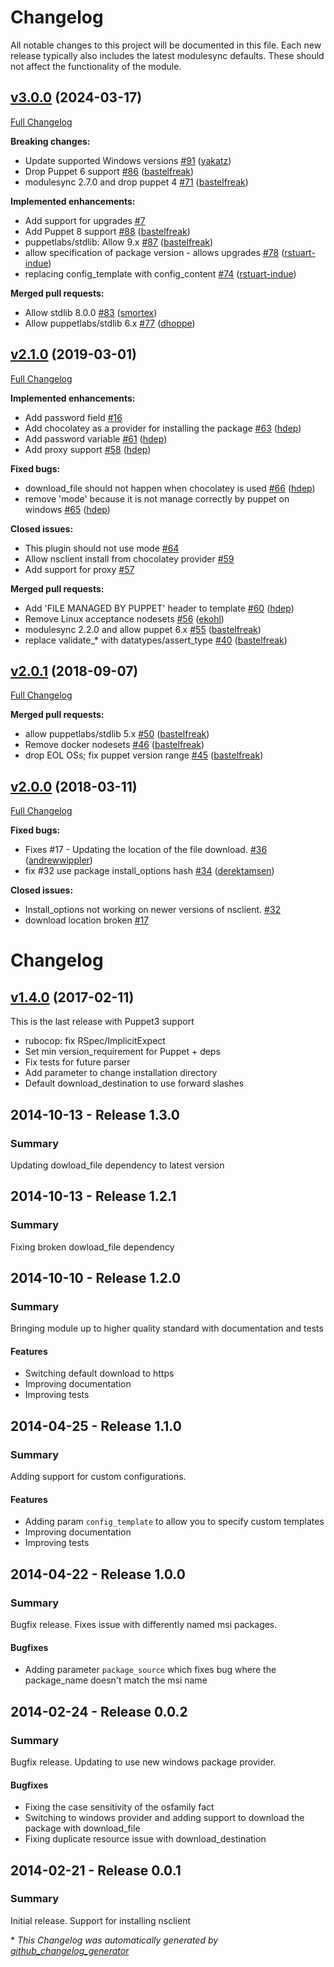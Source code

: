 # Changelog

All notable changes to this project will be documented in this file.
Each new release typically also includes the latest modulesync defaults.
These should not affect the functionality of the module.

## [v3.0.0](https://github.com/voxpupuli/puppet-nsclient/tree/v3.0.0) (2024-03-17)

[Full Changelog](https://github.com/voxpupuli/puppet-nsclient/compare/v2.1.0...v3.0.0)

**Breaking changes:**

- Update supported Windows versions [\#91](https://github.com/voxpupuli/puppet-nsclient/pull/91) ([yakatz](https://github.com/yakatz))
- Drop Puppet 6 support [\#86](https://github.com/voxpupuli/puppet-nsclient/pull/86) ([bastelfreak](https://github.com/bastelfreak))
- modulesync 2.7.0 and drop puppet 4 [\#71](https://github.com/voxpupuli/puppet-nsclient/pull/71) ([bastelfreak](https://github.com/bastelfreak))

**Implemented enhancements:**

- Add support for upgrades [\#7](https://github.com/voxpupuli/puppet-nsclient/issues/7)
- Add Puppet 8 support [\#88](https://github.com/voxpupuli/puppet-nsclient/pull/88) ([bastelfreak](https://github.com/bastelfreak))
- puppetlabs/stdlib: Allow 9.x [\#87](https://github.com/voxpupuli/puppet-nsclient/pull/87) ([bastelfreak](https://github.com/bastelfreak))
- allow specification of package version - allows upgrades [\#78](https://github.com/voxpupuli/puppet-nsclient/pull/78) ([rstuart-indue](https://github.com/rstuart-indue))
- replacing config\_template with config\_content [\#74](https://github.com/voxpupuli/puppet-nsclient/pull/74) ([rstuart-indue](https://github.com/rstuart-indue))

**Merged pull requests:**

- Allow stdlib 8.0.0 [\#83](https://github.com/voxpupuli/puppet-nsclient/pull/83) ([smortex](https://github.com/smortex))
- Allow puppetlabs/stdlib 6.x [\#77](https://github.com/voxpupuli/puppet-nsclient/pull/77) ([dhoppe](https://github.com/dhoppe))

## [v2.1.0](https://github.com/voxpupuli/puppet-nsclient/tree/v2.1.0) (2019-03-01)

[Full Changelog](https://github.com/voxpupuli/puppet-nsclient/compare/v2.0.1...v2.1.0)

**Implemented enhancements:**

- Add password field [\#16](https://github.com/voxpupuli/puppet-nsclient/issues/16)
- Add chocolatey as a provider for installing the package [\#63](https://github.com/voxpupuli/puppet-nsclient/pull/63) ([hdep](https://github.com/hdep))
- Add password variable [\#61](https://github.com/voxpupuli/puppet-nsclient/pull/61) ([hdep](https://github.com/hdep))
- Add proxy support [\#58](https://github.com/voxpupuli/puppet-nsclient/pull/58) ([hdep](https://github.com/hdep))

**Fixed bugs:**

- download\_file should not happen when chocolatey is used [\#66](https://github.com/voxpupuli/puppet-nsclient/pull/66) ([hdep](https://github.com/hdep))
- remove 'mode'  because it is not manage correctly by puppet on windows [\#65](https://github.com/voxpupuli/puppet-nsclient/pull/65) ([hdep](https://github.com/hdep))

**Closed issues:**

- This plugin should not use mode  [\#64](https://github.com/voxpupuli/puppet-nsclient/issues/64)
- Allow nsclient install from chocolatey provider [\#59](https://github.com/voxpupuli/puppet-nsclient/issues/59)
- Add support for proxy [\#57](https://github.com/voxpupuli/puppet-nsclient/issues/57)

**Merged pull requests:**

- Add 'FILE MANAGED BY PUPPET' header to template [\#60](https://github.com/voxpupuli/puppet-nsclient/pull/60) ([hdep](https://github.com/hdep))
- Remove Linux acceptance nodesets [\#56](https://github.com/voxpupuli/puppet-nsclient/pull/56) ([ekohl](https://github.com/ekohl))
- modulesync 2.2.0 and allow puppet 6.x [\#55](https://github.com/voxpupuli/puppet-nsclient/pull/55) ([bastelfreak](https://github.com/bastelfreak))
-  replace validate\_\* with datatypes/assert\_type [\#40](https://github.com/voxpupuli/puppet-nsclient/pull/40) ([bastelfreak](https://github.com/bastelfreak))

## [v2.0.1](https://github.com/voxpupuli/puppet-nsclient/tree/v2.0.1) (2018-09-07)

[Full Changelog](https://github.com/voxpupuli/puppet-nsclient/compare/v2.0.0...v2.0.1)

**Merged pull requests:**

- allow puppetlabs/stdlib 5.x [\#50](https://github.com/voxpupuli/puppet-nsclient/pull/50) ([bastelfreak](https://github.com/bastelfreak))
- Remove docker nodesets [\#46](https://github.com/voxpupuli/puppet-nsclient/pull/46) ([bastelfreak](https://github.com/bastelfreak))
- drop EOL OSs; fix puppet version range [\#45](https://github.com/voxpupuli/puppet-nsclient/pull/45) ([bastelfreak](https://github.com/bastelfreak))

## [v2.0.0](https://github.com/voxpupuli/puppet-nsclient/tree/v2.0.0) (2018-03-11)

[Full Changelog](https://github.com/voxpupuli/puppet-nsclient/compare/v1.4.0...v2.0.0)

**Fixed bugs:**

- Fixes \#17 - Updating the location of the file download. [\#36](https://github.com/voxpupuli/puppet-nsclient/pull/36) ([andrewwippler](https://github.com/andrewwippler))
- fix \#32 use package install\_options hash [\#34](https://github.com/voxpupuli/puppet-nsclient/pull/34) ([derektamsen](https://github.com/derektamsen))

**Closed issues:**

- Install\_options not working on newer versions of nsclient. [\#32](https://github.com/voxpupuli/puppet-nsclient/issues/32)
- download location broken [\#17](https://github.com/voxpupuli/puppet-nsclient/issues/17)

# Changelog

## [v1.4.0](https://github.com/voxpupuli/puppet-nsclient/tree/v1.4.0) (2017-02-11)

This is the last release with Puppet3 support
* rubocop: fix RSpec/ImplicitExpect
* Set min version_requirement for Puppet + deps
* Fix tests for future parser
* Add parameter to change installation directory
* Default download_destination to use forward slashes

## 2014-10-13 - Release 1.3.0
### Summary

  Updating dowload_file dependency to latest version

## 2014-10-13 - Release 1.2.1
### Summary

  Fixing broken dowload_file dependency

## 2014-10-10 - Release 1.2.0
### Summary

  Bringing module up to higher quality standard with documentation and tests

#### Features

- Switching default download to https
- Improving documentation
- Improving tests

## 2014-04-25 - Release 1.1.0
### Summary

  Adding support for custom configurations.

#### Features
 - Adding param `config_template` to allow you to specify custom templates
 - Improving documentation
 - Improving tests

## 2014-04-22 - Release 1.0.0
### Summary

  Bugfix release. Fixes issue with differently named msi packages.

#### Bugfixes
 - Adding parameter `package_source` which fixes bug where the package_name doesn't match the msi name

## 2014-02-24 - Release 0.0.2
### Summary

  Bugfix release. Updating to use new windows package provider.

#### Bugfixes
 - Fixing the case sensitivity of the osfamily fact
 - Switching to windows provider and adding support to download the package with download_file
 - Fixing duplicate resource issue with download_destination

## 2014-02-21 - Release 0.0.1
### Summary

  Initial release. Support for installing nsclient


\* *This Changelog was automatically generated by [github_changelog_generator](https://github.com/github-changelog-generator/github-changelog-generator)*
